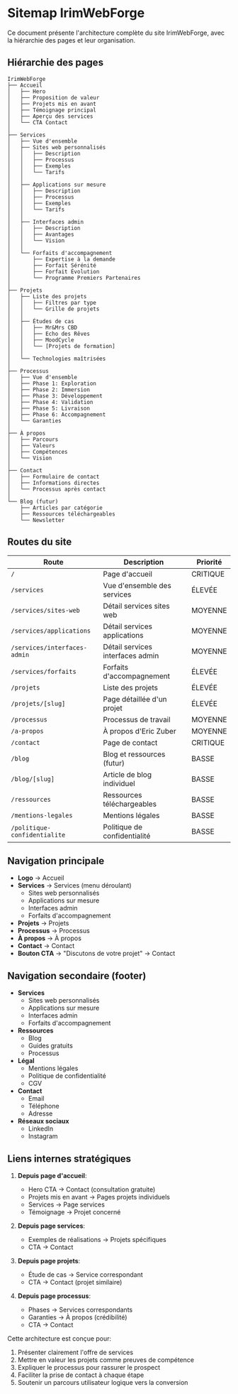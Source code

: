 # Sitemap IrimWebForge

Ce document présente l'architecture complète du site IrimWebForge, avec la hiérarchie des pages et leur organisation.

## Hiérarchie des pages

```
IrimWebForge
├── Accueil
│   ├── Hero
│   ├── Proposition de valeur
│   ├── Projets mis en avant
│   ├── Témoignage principal
│   ├── Aperçu des services
│   └── CTA Contact
│
├── Services
│   ├── Vue d'ensemble
│   ├── Sites web personnalisés
│   │   ├── Description
│   │   ├── Processus
│   │   ├── Exemples
│   │   └── Tarifs
│   │
│   ├── Applications sur mesure
│   │   ├── Description
│   │   ├── Processus
│   │   ├── Exemples
│   │   └── Tarifs
│   │
│   ├── Interfaces admin
│   │   ├── Description
│   │   ├── Avantages
│   │   └── Vision
│   │
│   └── Forfaits d'accompagnement
│       ├── Expertise à la demande
│       ├── Forfait Sérénité
│       ├── Forfait Évolution
│       └── Programme Premiers Partenaires
│
├── Projets
│   ├── Liste des projets
│   │   ├── Filtres par type
│   │   └── Grille de projets
│   │
│   ├── Études de cas
│   │   ├── Mr&Mrs CBD
│   │   ├── Echo des Rêves
│   │   ├── MoodCycle
│   │   └── [Projets de formation]
│   │
│   └── Technologies maîtrisées
│
├── Processus
│   ├── Vue d'ensemble
│   ├── Phase 1: Exploration
│   ├── Phase 2: Immersion
│   ├── Phase 3: Développement
│   ├── Phase 4: Validation
│   ├── Phase 5: Livraison
│   ├── Phase 6: Accompagnement
│   └── Garanties
│
├── À propos
│   ├── Parcours
│   ├── Valeurs
│   ├── Compétences
│   └── Vision
│
├── Contact
│   ├── Formulaire de contact
│   ├── Informations directes
│   └── Processus après contact
│
└── Blog (futur)
    ├── Articles par catégorie
    ├── Ressources téléchargeables
    └── Newsletter
```

## Routes du site

| Route                        | Description                      | Priorité |
| ---------------------------- | -------------------------------- | -------- |
| `/`                          | Page d'accueil                   | CRITIQUE |
| `/services`                  | Vue d'ensemble des services      | ÉLEVÉE   |
| `/services/sites-web`        | Détail services sites web        | MOYENNE  |
| `/services/applications`     | Détail services applications     | MOYENNE  |
| `/services/interfaces-admin` | Détail services interfaces admin | MOYENNE  |
| `/services/forfaits`         | Forfaits d'accompagnement        | ÉLEVÉE   |
| `/projets`                   | Liste des projets                | ÉLEVÉE   |
| `/projets/[slug]`            | Page détaillée d'un projet       | ÉLEVÉE   |
| `/processus`                 | Processus de travail             | MOYENNE  |
| `/a-propos`                  | À propos d'Eric Zuber            | MOYENNE  |
| `/contact`                   | Page de contact                  | CRITIQUE |
| `/blog`                      | Blog et ressources (futur)       | BASSE    |
| `/blog/[slug]`               | Article de blog individuel       | BASSE    |
| `/ressources`                | Ressources téléchargeables       | BASSE    |
| `/mentions-legales`          | Mentions légales                 | BASSE    |
| `/politique-confidentialite` | Politique de confidentialité     | BASSE    |

## Navigation principale

- **Logo** → Accueil
- **Services** → Services (menu déroulant)
  - Sites web personnalisés
  - Applications sur mesure
  - Interfaces admin
  - Forfaits d'accompagnement
- **Projets** → Projets
- **Processus** → Processus
- **À propos** → À propos
- **Contact** → Contact
- **Bouton CTA** → "Discutons de votre projet" → Contact

## Navigation secondaire (footer)

- **Services**
  - Sites web personnalisés
  - Applications sur mesure
  - Interfaces admin
  - Forfaits d'accompagnement
- **Ressources**
  - Blog
  - Guides gratuits
  - Processus
- **Légal**
  - Mentions légales
  - Politique de confidentialité
  - CGV
- **Contact**
  - Email
  - Téléphone
  - Adresse
- **Réseaux sociaux**
  - LinkedIn
  - Instagram

## Liens internes stratégiques

1. **Depuis page d'accueil**:

   - Hero CTA → Contact (consultation gratuite)
   - Projets mis en avant → Pages projets individuels
   - Services → Page services
   - Témoignage → Projet concerné

2. **Depuis page services**:

   - Exemples de réalisations → Projets spécifiques
   - CTA → Contact

3. **Depuis page projets**:

   - Étude de cas → Service correspondant
   - CTA → Contact (projet similaire)

4. **Depuis page processus**:
   - Phases → Services correspondants
   - Garanties → À propos (crédibilité)
   - CTA → Contact

Cette architecture est conçue pour:

1. Présenter clairement l'offre de services
2. Mettre en valeur les projets comme preuves de compétence
3. Expliquer le processus pour rassurer le prospect
4. Faciliter la prise de contact à chaque étape
5. Soutenir un parcours utilisateur logique vers la conversion
